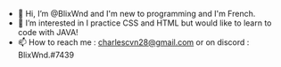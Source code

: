 - 👋 Hi, I’m @BlixWnd and I'm new to programming and I'm French.
- 👀 I’m interested in I practice CSS and HTML but would like to learn to code with JAVA!
- 📫 How to reach me : charlescvn28@gmail.com or on discord : BlixWnd.#7439
